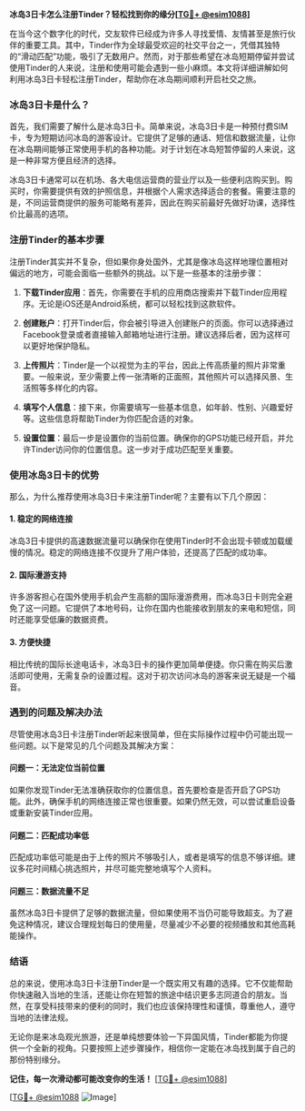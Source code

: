 **冰岛3日卡怎么注册Tinder？轻松找到你的缘分[[TG💪+ @esim1088](https://t.me/s/esim1088)]**

在当今这个数字化的时代，交友软件已经成为许多人寻找爱情、友情甚至是旅行伙伴的重要工具。其中，Tinder作为全球最受欢迎的社交平台之一，凭借其独特的“滑动匹配”功能，吸引了无数用户。然而，对于那些希望在冰岛短期停留并尝试使用Tinder的人来说，注册和使用可能会遇到一些小麻烦。本文将详细讲解如何利用冰岛3日卡轻松注册Tinder，帮助你在冰岛期间顺利开启社交之旅。

### 冰岛3日卡是什么？

首先，我们需要了解什么是冰岛3日卡。简单来说，冰岛3日卡是一种预付费SIM卡，专为短期访问冰岛的游客设计。它提供了足够的通话、短信和数据流量，让你在冰岛期间能够正常使用手机的各种功能。对于计划在冰岛短暂停留的人来说，这是一种非常方便且经济的选择。

冰岛3日卡通常可以在机场、各大电信运营商的营业厅以及一些便利店购买到。购买时，你需要提供有效的护照信息，并根据个人需求选择适合的套餐。需要注意的是，不同运营商提供的服务可能略有差异，因此在购买前最好先做好功课，选择性价比最高的选项。

### 注册Tinder的基本步骤

注册Tinder其实并不复杂，但如果你身处国外，尤其是像冰岛这样地理位置相对偏远的地方，可能会面临一些额外的挑战。以下是一些基本的注册步骤：

1. **下载Tinder应用**：首先，你需要在手机的应用商店搜索并下载Tinder应用程序。无论是iOS还是Android系统，都可以轻松找到这款软件。

2. **创建账户**：打开Tinder后，你会被引导进入创建账户的页面。你可以选择通过Facebook登录或者直接输入邮箱地址进行注册。建议选择后者，因为这样可以更好地保护隐私。

3. **上传照片**：Tinder是一个以视觉为主的平台，因此上传高质量的照片非常重要。一般来说，至少需要上传一张清晰的正面照，其他照片可以选择风景、生活照等多样化的内容。

4. **填写个人信息**：接下来，你需要填写一些基本信息，如年龄、性别、兴趣爱好等。这些信息将帮助Tinder为你匹配合适的对象。

5. **设置位置**：最后一步是设置你的当前位置。确保你的GPS功能已经开启，并允许Tinder访问你的位置信息。这一步对于成功匹配至关重要。

### 使用冰岛3日卡的优势

那么，为什么推荐使用冰岛3日卡来注册Tinder呢？主要有以下几个原因：

#### 1. 稳定的网络连接
冰岛3日卡提供的高速数据流量可以确保你在使用Tinder时不会出现卡顿或加载缓慢的情况。稳定的网络连接不仅提升了用户体验，还提高了匹配的成功率。

#### 2. 国际漫游支持
许多游客担心在国外使用手机会产生高额的国际漫游费用，而冰岛3日卡则完全避免了这一问题。它提供了本地号码，让你在国内也能接收到朋友的来电和短信，同时还能享受低廉的数据资费。

#### 3. 方便快捷
相比传统的国际长途电话卡，冰岛3日卡的操作更加简单便捷。你只需在购买后激活即可使用，无需复杂的设置过程。这对于初次访问冰岛的游客来说无疑是一个福音。

### 遇到的问题及解决办法

尽管使用冰岛3日卡注册Tinder听起来很简单，但在实际操作过程中仍可能出现一些问题。以下是常见的几个问题及其解决方案：

#### 问题一：无法定位当前位置
如果你发现Tinder无法准确获取你的位置信息，首先要检查是否开启了GPS功能。此外，确保手机的网络连接正常也很重要。如果仍然无效，可以尝试重启设备或重新安装Tinder应用。

#### 问题二：匹配成功率低
匹配成功率低可能是由于上传的照片不够吸引人，或者是填写的信息不够详细。建议多花时间精心挑选照片，并尽可能完整地填写个人资料。

#### 问题三：数据流量不足
虽然冰岛3日卡提供了足够的数据流量，但如果使用不当仍可能导致超支。为了避免这种情况，建议合理规划每日的使用量，尽量减少不必要的视频播放和其他高耗能操作。

### 结语

总的来说，使用冰岛3日卡注册Tinder是一个既实用又有趣的选择。它不仅能帮助你快速融入当地的生活，还能让你在短暂的旅途中结识更多志同道合的朋友。当然，在享受科技带来的便利的同时，我们也应该保持理性和谨慎，尊重他人，遵守当地的法律法规。

无论你是来冰岛观光旅游，还是单纯想要体验一下异国风情，Tinder都能为你提供一个全新的视角。只要按照上述步骤操作，相信你一定能在冰岛找到属于自己的那份特别缘分。

**记住，每一次滑动都可能改变你的生活！** [[TG💪+ @esim1088](https://t.me/s/esim1088)]

[[TG💪+ @esim1088](https://t.me/s/esim1088) ![Image](https://i.postimg.cc/4NQfJmqS/Snipaste-2025-05-13-00-14-12.png)]